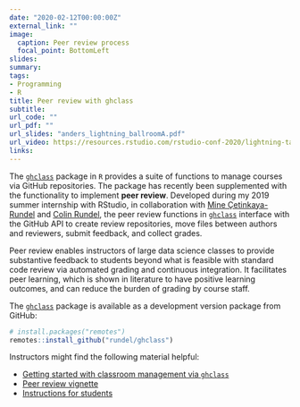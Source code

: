 ```yaml
---
date: "2020-02-12T00:00:00Z"
external_link: ""
image:
  caption: Peer review process
  focal_point: BottomLeft
slides: 
summary: 
tags:
- Programming
- R
title: Peer review with ghclass
subtitle: 
url_code: ""
url_pdf: ""
url_slides: "anders_lightning_ballroomA.pdf"
url_video: https://resources.rstudio.com/rstudio-conf-2020/lightning-talk-therese-anders
links:
---
```


The [`ghclass`](https://rundel.github.io/ghclass/index.html) package in `R` provides a suite of functions to manage courses via GitHub repositories. The package has recently been supplemented with the functionality to implement **peer review**. Developed during my 2019 summer internship with RStudio, in collaboration with [Mine Çetinkaya-Rundel](http://mine-cr.com) and [Colin Rundel](http://www2.stat.duke.edu/~cr173/), the peer review functions in [`ghclass`](https://rundel.github.io/ghclass/index.html) interface with the GitHub API to create review repositories, move files between authors and reviewers, submit feedback, and collect grades. 

Peer review enables instructors of large data science classes to provide substantive feedback to students beyond what is feasible with standard code review via automated grading and continuous integration. It facilitates peer learning, which is shown in literature to have positive learning outcomes, and can reduce the burden of grading by course staff. 

The [`ghclass`](https://rundel.github.io/ghclass/index.html) package is available as a development version package from GitHub:
```r 
# install.packages("remotes")
remotes::install_github("rundel/ghclass")
```

Instructors might find the following material helpful:

- [Getting started with classroom management via `ghclass`](https://rundel.github.io/ghclass/articles/ghclass.html)
- [Peer review vignette](https://rundel.github.io/ghclass/articles/peer.html)
- [Instructions for students](https://rundel.github.io/ghclass/articles/instructions_students.html)
